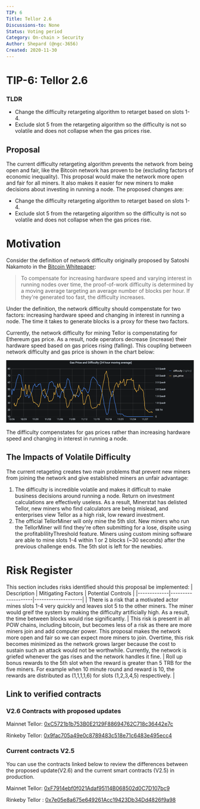 ```yaml
---
TIP: 6
Title: Tellor 2.6
Discussions-to: None
Status: Voting period
Category: On-chain > Security
Author: Shepard (@ngc-3656)
Created: 2020-11-30
---
```


# TIP-6: Tellor 2.6

### TLDR
* Change the difficulty retargeting algorithm to retarget based on slots 1-4. 
* Exclude slot 5 from the retargeting algorithm so the difficulty is not so volatile and does not collapse when the gas prices rise.

## Proposal
The current difficulty retargeting algorithm prevents the network from being open and fair, like the Bitcoin network has proven to be (excluding factors of economic inequality). This proposal would make the network more open and fair for all miners. It also makes it easier for new miners to make decisions about investing in running a node. The proposed changes are:
* Change the difficulty retargeting algorithm to retarget based on slots 1-4. 
* Exclude slot 5 from the retargeting algorithm so the difficulty is not so volatile and does not collapse when the gas prices rise.

# Motivation
Consider the definition of network difficulty originally proposed by Satoshi Nakamoto in the [Bitcoin Whitepaper](https://bitcoin.org/bitcoin.pdf):
> To compensate for increasing hardware speed and varying interest in running nodes over time, the proof-of-work difficulty is determined by a moving average targeting an average number of blocks per hour. If they're generated too fast, the difficulty increases. 

Under the definition, the network difficulty should compenstate for two factors: increasing hardware speed and changing in interest in running a node. The time it takes to generate blocks is a proxy for these two factors.

Currently, the network difficulty for mining Tellor is compenstating for Ethereum gas price. As a result, node operators decrease (increase) their hardware speed based on gas prices rising (falling). This coupling between network difficulty and gas price is shown in the chart below:

![Difficulty and Gas Price](./public/gas_price_difficulty.png)

The difficulty compenstates for gas prices rather than increasing hardware speed and changing in interest in running a node.

## The Impacts of Volatile Difficulty
The current retageting creates two main problems that prevent new miners from joining the network and give established miners an unfair advantage:
1. The difficulty is incredible volatile and makes it difficult to make business decisions around running a node. Return on investment calculations are effectively useless. As a result, Minerstat has delisted Tellor, new miners who find calculators are being mislead, and enterprises view Tellor as a high risk, low reward investment.
2. The official TellorMiner will only mine the 5th slot. New miners who run the TellorMiner will find they're often submitting for a lose, dispite using the profitablilityThreshold feature. Miners using custom mining software are able to mine slots 1-4 within 1 or 2 blocks (~30 seconds) after the previous challenge ends. The 5th slot is left for the newbies. 

# Risk Register
This section includes risks identified should this proposal be implemented:
| Description | Mitigating Factors | Potential Controls |
|-------------|--------------------|--------------------|
| There is a risk that a motivated actor mines slots 1-4 very quickly and leaves slot 5 to the other miners. The miner would greif the system by making the difficulty artificially high. As a result, the time between blocks would rise significantly. | This risk is present in all POW chains, including bitcoin, but becomes less of a risk as there are more miners join and add computer power. This proposal makes the network more open and fair so we can expect more miners to join. Overtime, this risk becomes minimized as the network grows larger because the cost to sustain such an attack would not be worthwhile. Currently, the network is griefed whenever the gas rises and the network handles it fine. | Roll up bonus rewards to the 5th slot when the reward is greater than 5 TRB for the five miners. For example when 10 minute round and reward is 10, the rewards are distributed as (1,1,1,1,6) for slots (1,2,3,4,5) respectively. |






## Link to verified contracts

### V2.6 Contracts with proposed updates
Mainnet Tellor: [0xC5721b1b753B0E2129F88694762C718c36442e7c](https://etherscan.io/address/0xC5721b1b753B0E2129F88694762C718c36442e7c#code)

Rinkeby Tellor: [0x9fac705a49e0c8789483c518e71c6483e495ecc4](https://rinkeby.etherscan.io/address/0x9fac705a49e0c8789483c518e71c6483e495ecc4#code)

### Current contracts V2.5

You can use the contracts linked below to review the differences between the proposed update(V2.6) and the current smart contracts (V2.5) in production. 

Mainnet Tellor: [0xF7914ebf0f021Adaf95114B068502d0C7D107bc9](https://etherscan.io/address/0xf7914ebf0f021adaf95114b068502d0c7d107bc9/advanced#code)

Rinkeby Tellor : [0x7e05e8a675e649261Acc19423Db34Dd4826f9a98](https://rinkeby.etherscan.io/address/0x7e05e8a675e649261acc19423db34dd4826f9a98#code)

